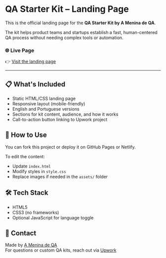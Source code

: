 # QA Starter Kit – Landing Page

This is the official landing page for the **QA Starter Kit by A Menina de QA**.

The kit helps product teams and startups establish a fast, human-centered QA process without needing complex tools or automation.

### 🌐 Live Page

👉 [Visit the landing page](https://jfvitor.github.io/qa-kit-landing/)

---

## 📋 What's Included

- Static HTML/CSS landing page
- Responsive layout (mobile-friendly)
- English and Portuguese versions
- Sections for kit content, audience, and how it works
- Call-to-action button linking to Upwork project

## 🚀 How to Use

You can fork this project or deploy it on GitHub Pages or Netlify.

To edit the content:
- Update `index.html`
- Modify styles in `style.css`
- Replace images if needed in the `assets/` folder

## 🛠️ Tech Stack

- HTML5  
- CSS3 (no frameworks)  
- Optional JavaScript for language toggle

## 📩 Contact

Made by [A Menina de QA](https://instagram.com/ameninadeqa)  
For questions or custom QA kits, reach out via [Upwork](https://www.upwork.com/freelancers/~yourprofile)
